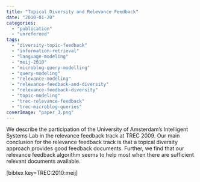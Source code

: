 ```yaml
---
title: "Topical Diversity and Relevance Feedback"
date: "2010-01-20"
categories: 
  - "publication"
  - "unrefereed"
tags: 
  - "diversity-topic-feedback"
  - "information-retrieval"
  - "language-modeling"
  - "meij-2010"
  - "microblog-query-modelling"
  - "query-modeling"
  - "relevance-modeling"
  - "relevance-feedback-and-diversity"
  - "relevance-feedback-diversity"
  - "topic-modeling"
  - "trec-relevance-feedback"
  - "trec-microblog-queries"
coverImage: "paper_3.png"
---
```


We describe the participation of the University of Amsterdam’s Intelligent Systems Lab in the relevance feedback track at TREC 2009. Our main conclusion for the relevance feedback track is that a topical diversity approach provides good feedback documents. Further, we find that our relevance feedback algorithm seems to help most when there are sufficient relevant documents available.

\[bibtex key=TREC:2010:meij\]
